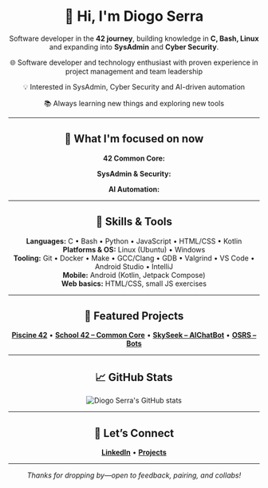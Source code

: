 <div align="center">

# 👋 Hi, I'm Diogo Serra

Software developer in the **42 journey**, building knowledge in **C, Bash, Linux** and expanding into **SysAdmin** and **Cyber Security**. 

🌐 Software developer and technology enthusiast with proven experience in project management and team leadership

💡 Interested in SysAdmin, Cyber Security and AI-driven automation

📚 Always learning new things and exploring new tools

---

## 🎯 What I'm focused on now

**42 Common Core:**

**SysAdmin & Security:**
  
**AI Automation:**


---

## 🧰 Skills & Tools 

**Languages:**
C • Bash • Python • JavaScript • HTML/CSS • Kotlin  
**Platforms & OS:**
Linux (Ubuntu) • Windows  
**Tooling:**
Git • Docker • Make • GCC/Clang • GDB • Valgrind • VS Code • Android Studio • IntelliJ  
**Mobile:**
Android (Kotlin, Jetpack Compose)  
**Web basics:**
HTML/CSS, small JS exercises

---

## 📂 Featured Projects

[**Piscine 42**](https://github.com/Diogo-Serra/42_Piscine) • 
[**School 42 – Common Core**](https://github.com/Diogo-Serra/42_School) • 
[**SkySeek – AIChatBot**](https://github.com/Diogo-Serra/SkySeek) • 
[**OSRS – Bots**](https://github.com/Diogo-Serra/OSRS_bots)

---

## 📈 GitHub Stats

<p align="center">
  <img src="https://github-readme-stats.vercel.app/api?username=Diogo-Serra&show_icons=true&theme=radical" alt="Diogo Serra's GitHub stats" />
</p>

---

## 🤝 Let’s Connect

[**LinkedIn**](https://www.linkedin.com/in/diogoserra90/) • 
[**Projects**](https://github.com/Diogo-Serra?tab=repositories)

---

_Thanks for dropping by—open to feedback, pairing, and collabs!_

</div>

